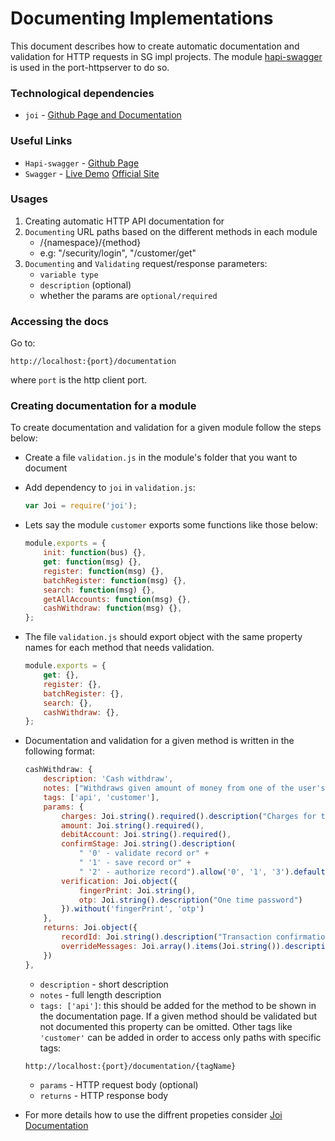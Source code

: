 # Documenting Implementations #

This document describes how to create automatic documentation and validation for
HTTP requests in SG impl projects. The module [hapi-swagger](https://github.com/glennjones/hapi-swagger)
is used in the port-httpserver to do so.

### **Technological dependencies** ###
 - `joi` - [Github Page and Documentation](https://github.com/hapijs/joi)

### **Useful Links** ###

 - `Hapi-swagger` - [Github Page](https://github.com/glennjones/hapi-swagger)
 - `Swagger` - [Live Demo](http://petstore.swagger.io/) [Official Site](http://swagger.io/)
 
### Usages ###

1. Creating automatic HTTP API documentation for 
1. `Documenting` URL paths based on the different methods in each module
    -  /{namespace}/{method} 
    - e.g: "/security/login", "/customer/get"
1. `Documenting` and `Validating` request/response parameters:
    * `variable type`
    * `description` (optional)
    * whether the params are `optional/required`

### Accessing the docs ###
Go to: 

```
http://localhost:{port}/documentation
```

where `port` is the http client port.

### Creating documentation for a module ###

To create documentation and validation for a given module follow the steps below:

* Create a file `validation.js` in the module's folder that you want to document
* Add dependency to `joi` in `validation.js`:

    ```js
    var Joi = require('joi');
    ```
    
* Lets say the module `customer` exports some functions like those below:

    ```js
    module.exports = {
        init: function(bus) {},
        get: function(msg) {},
        register: function(msg) {},
        batchRegister: function(msg) {},
        search: function(msg) {},
        getAllAccounts: function(msg) {},
        cashWithdraw: function(msg) {}, 
    };
    ```
* The file `validation.js` should export object with the same property names for each method that needs validation.  

    ```js
    module.exports = {
        get: {},
        register: {},
        batchRegister: {},
        search: {},
        cashWithdraw: {},
    };
    ```
    
* Documentation and validation for a given method is written in the following format:

    ```js
    cashWithdraw: {
        description: 'Cash withdraw',
        notes: ["Withdraws given amount of money from one of the user's debit accounts."],
        tags: ['api', 'customer'],
        params: {
            charges: Joi.string().required().description("Charges for the deposit"),
            amount: Joi.string().required(),
            debitAccount: Joi.string().required(),
            confirmStage: Joi.string().description(
                " '0' - validate record or" +
                " '1' - save record or" +
                " '2' - authorize record").allow('0', '1', '3').default('1'),
            verification: Joi.object({
                fingerPrint: Joi.string(),
                otp: Joi.string().description("One time password")
            }).without('fingerPrint', 'otp')
        },
        returns: Joi.object({
            recordId: Joi.string().description("Transaction confirmation code"),
            overrideMessages: Joi.array().items(Joi.string()).description("Array with messages from t24")
        })
    },
    ```
    * `description` - short description 
    * `notes` - full length description
    * `tags: ['api']`: this should be added for the method to be shown in the
    documentation page. If a given method should be validated but not documented this property can be omitted.
    Other tags like `'customer'` can be added in order to access only paths with specific tags: 
    
    ```
    http://localhost:{port}/documentation/{tagName}
    ```
    * `params` - HTTP request body (optional)
    * `returns` - HTTP response body
    
* For more details how to use the diffrent propeties consider [Joi Documentation](https://github.com/hapijs/joi)    
